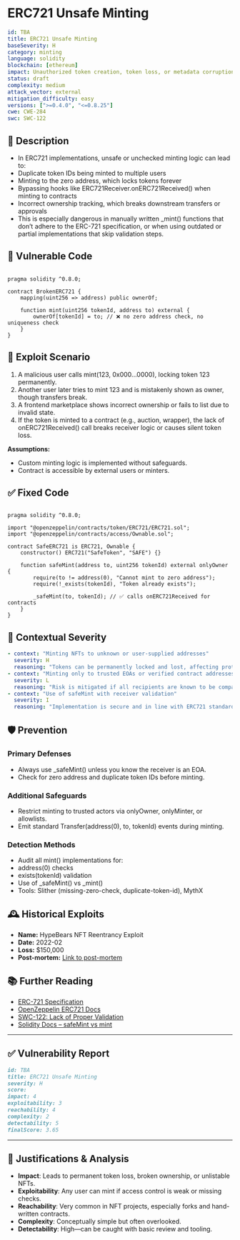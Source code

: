 # ERC721 Unsafe Minting 

```YAML
id: TBA
title: ERC721 Unsafe Minting 
baseSeverity: H
category: minting
language: solidity
blockchain: [ethereum]
impact: Unauthorized token creation, token loss, or metadata corruption
status: draft
complexity: medium
attack_vector: external
mitigation_difficulty: easy
versions: [">=0.4.0", "<=0.8.25"]
cwe: CWE-284
swc: SWC-122
```

## 📝 Description

- In ERC721 implementations, unsafe or unchecked minting logic can lead to:
- Duplicate token IDs being minted to multiple users
- Minting to the zero address, which locks tokens forever
- Bypassing hooks like ERC721Receiver.onERC721Received() when minting to contracts
- Incorrect ownership tracking, which breaks downstream transfers or approvals
- This is especially dangerous in manually written _mint() functions that don’t adhere to the ERC-721 specification, or when using outdated or partial implementations that skip validation steps.

## 🚨 Vulnerable Code

```solidity

pragma solidity ^0.8.0;

contract BrokenERC721 {
    mapping(uint256 => address) public ownerOf;

    function mint(uint256 tokenId, address to) external {
        ownerOf[tokenId] = to; // ❌ no zero address check, no uniqueness check
    }
}
```

## 🧪 Exploit Scenario

1. A malicious user calls mint(123, 0x000...0000), locking token 123 permanently.
2. Another user later tries to mint 123 and is mistakenly shown as owner, though transfers break.
3. A frontend marketplace shows incorrect ownership or fails to list due to invalid state.
4. If the token is minted to a contract (e.g., auction, wrapper), the lack of onERC721Received() call breaks receiver logic or causes silent token loss.

**Assumptions:**

- Custom minting logic is implemented without safeguards.
- Contract is accessible by external users or minters.

## ✅ Fixed Code

```solidity

pragma solidity ^0.8.0;

import "@openzeppelin/contracts/token/ERC721/ERC721.sol";
import "@openzeppelin/contracts/access/Ownable.sol";

contract SafeERC721 is ERC721, Ownable {
    constructor() ERC721("SafeToken", "SAFE") {}

    function safeMint(address to, uint256 tokenId) external onlyOwner {
        require(to != address(0), "Cannot mint to zero address");
        require(!_exists(tokenId), "Token already exists");

        _safeMint(to, tokenId); // ✅ calls onERC721Received for contracts
    }
}
```

## 🧭 Contextual Severity

```yaml
- context: "Minting NFTs to unknown or user-supplied addresses"
  severity: H
  reasoning: "Tokens can be permanently locked and lost, affecting protocol credibility"
- context: "Minting only to trusted EOAs or verified contract addresses"
  severity: L
  reasoning: "Risk is mitigated if all recipients are known to be compatible"
- context: "Use of safeMint with receiver validation"
  severity: I
  reasoning: "Implementation is secure and in line with ERC721 standards"
```

## 🛡️ Prevention

### Primary Defenses

- Always use _safeMint() unless you know the receiver is an EOA.
- Check for zero address and duplicate token IDs before minting.

### Additional Safeguards

- Restrict minting to trusted actors via onlyOwner, onlyMinter, or allowlists.
- Emit standard Transfer(address(0), to, tokenId) events during minting.

### Detection Methods

- Audit all mint() implementations for:
- address(0) checks
- exists(tokenId) validation
- Use of _safeMint() vs _mint()
- Tools: Slither (missing-zero-check, duplicate-token-id), MythX

## 🕰️ Historical Exploits

- **Name:** HypeBears NFT Reentrancy Exploit 
- **Date:** 2022-02 
- **Loss:** $150,000
- **Post-mortem:** [Link to post-mortem](https://blocksecteam.medium.com/when-safemint-becomes-unsafe-lessons-from-the-hypebears-security-incident-2965209bda2a)
  
## 📚 Further Reading

- [ERC-721 Specification](https://eips.ethereum.org/EIPS/eip-721)
- [OpenZeppelin ERC721 Docs](https://docs.openzeppelin.com/contracts/4.x/api/token/erc721)
- [SWC-122: Lack of Proper Validation](https://swcregistry.io/docs/SWC-122/) 
- [Solidity Docs – safeMint vs mint](https://docs.soliditylang.org/) 

---

## ✅ Vulnerability Report

```markdown
id: TBA
title: ERC721 Unsafe Minting 
severity: H
score:
impact: 4   
exploitability: 3 
reachability: 4  
complexity: 2  
detectability: 5 
finalScore: 3.65
```

---

## 📄 Justifications & Analysis

- **Impact**: Leads to permanent token loss, broken ownership, or unlistable NFTs.
- **Exploitability**: Any user can mint if access control is weak or missing checks.
- **Reachability**: Very common in NFT projects, especially forks and hand-written contracts.
- **Complexity**: Conceptually simple but often overlooked.
- **Detectability**: High—can be caught with basic review and tooling.